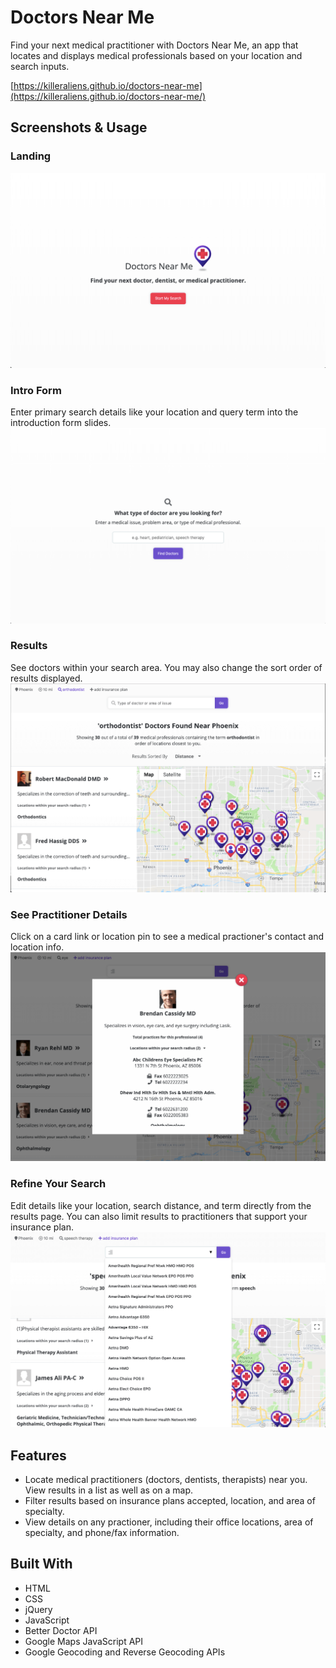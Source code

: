 # Doctors Near Me
Find your next medical practitioner with Doctors Near Me, an app that locates and displays
medical professionals based on your location and search inputs.

[https://killeraliens.github.io/doctors-near-me](https://killeraliens.github.io/doctors-near-me/)

## Screenshots & Usage

### Landing
![Doctors Near Me Landing Screenshot](/assets/rm-landing.png)

### Intro Form
Enter primary search details like your location and query term into the introduction form slides.
![Doctors Near Me Intro Screenshot](/assets/rm-intro.png)

### Results
See doctors within your search area. You may also change the sort order of results displayed.
![Doctors Near Me Results Screenshot](/assets/rm-results.png)

### See Practitioner Details
Click on a card link or location pin to see a medical practioner's contact and location info.
![Doctors Near Me Show Details Screenshot](/assets/rm-show.png)

### Refine Your Search
Edit details like your location, search distance, and term directly from the results page. You can also limit results to practitioners that support your insurance plan.
![Doctors Near Me Add Insurance Screenshot](/assets/rm-insurance.png)


## Features

* Locate medical practitioners (doctors, dentists, therapists) near you. View results in a list as well as on a map.
* Filter results based on insurance plans accepted, location, and area of specialty.
* View details on any practioner, including their office locations, area of specialty, and phone/fax information.


## Built With

* HTML
* CSS
* jQuery
* JavaScript
* Better Doctor API
* Google Maps JavaScript API
* Google Geocoding and Reverse Geocoding APIs


